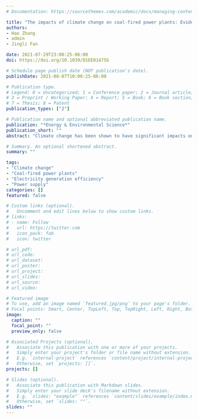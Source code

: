 ```yaml
---
# Documentation: https://sourcethemes.com/academic/docs/managing-content/

title: "The impacts of climate change on coal-fired power plants: Evidence from China"
authors: 
- Hao Zhang
- admin
- Jingli Fan

date: 2021-07-29T23:00:25-06:00
doi: https://doi.org/10.1039/D1EE01475G

# Schedule page publish date (NOT publication's date).
publishDate: 2021-08-07T10:00:25-06:00

# Publication type.
# Legend: 0 = Uncategorized; 1 = Conference paper; 2 = Journal article;
# 3 = Preprint / Working Paper; 4 = Report; 5 = Book; 6 = Book section;
# 7 = Thesis; 8 = Patent
publication_types: ["2"]

# Publication name and optional abbreviated publication name.
publication: "*Energy & Environmental Science*"
publication_short: ""
abstract: "Climate change has been shown to have significant impacts on both power demands and power supplies. However, empical assessments on the latter are still limited. Using monthly data collected from 461 coal-fired power plants in China during the period from 2012 to 2014, this paper explores the influences of a suite of climatic factors and non-climatic factors on power generation efficiency. Furthermore, we project future consequences of efficiency with various climate change scenarios. We find significant heterogeneities in the impacts of temperatures across different types of power plants. On average, a 1 °C increase in monthly temperature is associated with an efficiency reduction of 0.09% and 0.32%, respectively, for electricity-only plants and electricity plus heat plants; this means that China's northern region—which has more electricity plus heat plants—is more vulnerable to climate change. Future projections suggest that efficiency reductions induced by climate change could lead to substantial power supply declines. Under the RCP8.5 scenarios, the power losses would reach 15.77 billion kW h per year in the 2050s, accounting for 13.5% of Beijing's electricity consumption in 2019. Back-of-the-envelope calculations show that the improvement in generation efficiency induced by the shut down of small and old units cannot fully offset the supply reduction by shut down itself. Factoring in the rapidly increasing power demands imposes more alarming challenges for stable and sustainable power supplies."

# Summary. An optional shortened abstract.
summary: ""

tags:
- "Climate change"
- "Coal-fired power plants"
- "Electricity generation efficiency"
- "Power supply"
categories: []
featured: false

# Custom links (optional).
#   Uncomment and edit lines below to show custom links.
# links:
# - name: Follow
#   url: https://twitter.com
#   icon_pack: fab
#   icon: twitter

# url_pdf:
# url_code:
# url_dataset:
# url_poster:
# url_project:
# url_slides:
# url_source:
# url_video:

# Featured image
# To use, add an image named `featured.jpg/png` to your page's folder. 
# Focal points: Smart, Center, TopLeft, Top, TopRight, Left, Right, BottomLeft, Bottom, BottomRight.
image:
  caption: ""
  focal_point: ""
  preview_only: false

# Associated Projects (optional).
#   Associate this publication with one or more of your projects.
#   Simply enter your project's folder or file name without extension.
#   E.g. `internal-project` references `content/project/internal-project/index.md`.
#   Otherwise, set `projects: []`.
projects: []

# Slides (optional).
#   Associate this publication with Markdown slides.
#   Simply enter your slide deck's filename without extension.
#   E.g. `slides: "example"` references `content/slides/example/index.md`.
#   Otherwise, set `slides: ""`.
slides: ""
---
```

